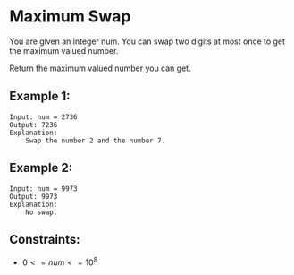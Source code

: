 # Maximum Swap

You are given an integer num. You can swap two digits at most once to get  
the maximum valued number.

Return the maximum valued number you can get.

 

## Example 1:

    Input: num = 2736
    Output: 7236
    Explanation: 
        Swap the number 2 and the number 7.

## Example 2:

    Input: num = 9973
    Output: 9973
    Explanation: 
        No swap.

 

## Constraints:

* $0 <= num <= 10^8$

